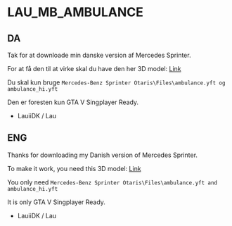 # LAU_MB_AMBULANCE

## DA

Tak for at downloade min danske version af Mercedes Sprinter.

For at få den til at virke skal du have den her 3D model: [Link](https://www.gta5-mods.com/vehicles/mercedes-benz-sprinter-otaris)

Du skal kun bruge `Mercedes-Benz Sprinter Otaris\Files\ambulance.yft og ambulance_hi.yft`

Den er foresten kun GTA V Singplayer Ready.

- LauiiDK / Lau

## ENG

Thanks for downloading my Danish version of Mercedes Sprinter.

To make it work, you need this 3D model: [Link](https://www.gta5-mods.com/vehicles/mercedes-benz-sprinter-otaris)

You only need `Mercedes-Benz Sprinter Otaris\Files\ambulance.yft and ambulance_hi.yft`

It is only GTA V Singplayer Ready.

- LauiiDK / Lau
